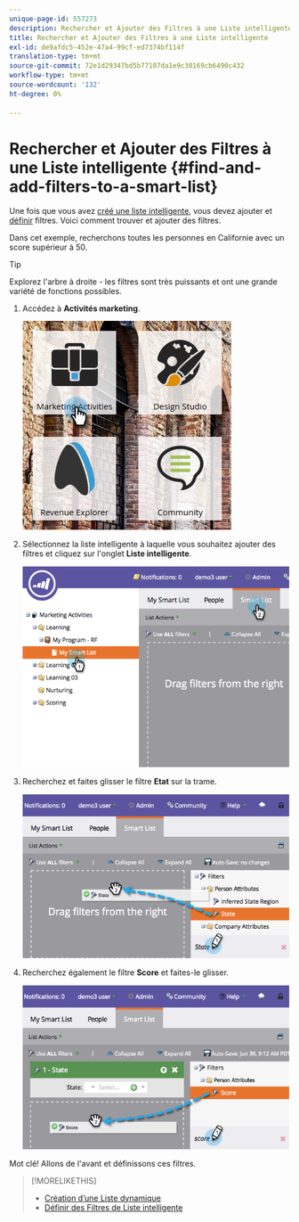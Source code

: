 ```yaml
---
unique-page-id: 557273
description: Rechercher et Ajouter des Filtres à une Liste intelligente - Marketo Docs - Documentation du produit
title: Rechercher et Ajouter des Filtres à une Liste intelligente
exl-id: de9afdc5-452e-47a4-99cf-ed7374bf114f
translation-type: tm+mt
source-git-commit: 72e1d29347bd5b77107da1e9c30169cb6490c432
workflow-type: tm+mt
source-wordcount: '132'
ht-degree: 0%

---
```


# Rechercher et Ajouter des Filtres à une Liste intelligente {#find-and-add-filters-to-a-smart-list}

Une fois que vous avez [créé une liste intelligente](/help/marketo/product-docs/core-marketo-concepts/smart-lists-and-static-lists/creating-a-smart-list/create-a-smart-list.md), vous devez ajouter et [définir](/help/marketo/product-docs/core-marketo-concepts/smart-lists-and-static-lists/creating-a-smart-list/define-smart-list-filters.md) filtres. Voici comment trouver et ajouter des filtres.

Dans cet exemple, recherchons toutes les personnes en Californie avec un score supérieur à 50.

>[!TIP]
>
>Explorez l&#39;arbre à droite - les filtres sont très puissants et ont une grande variété de fonctions possibles.

1. Accédez à **Activités marketing**.

   ![](assets/ma.png)

1. Sélectionnez la liste intelligente à laquelle vous souhaitez ajouter des filtres et cliquez sur l&#39;onglet **Liste intelligente**.

   ![](assets/two.png)

1. Recherchez et faites glisser le filtre **Etat** sur la trame.

   ![](assets/three.png)

1. Recherchez également le filtre **Score** et faites-le glisser.

   ![](assets/four.png)

Mot clé! Allons de l&#39;avant et définissons ces filtres.

>[!MORELIKETHIS]
>
>* [Création d’une Liste dynamique](/help/marketo/product-docs/core-marketo-concepts/smart-lists-and-static-lists/creating-a-smart-list/create-a-smart-list.md)
>* [Définir des Filtres de Liste intelligente](/help/marketo/product-docs/core-marketo-concepts/smart-lists-and-static-lists/creating-a-smart-list/define-smart-list-filters.md)

